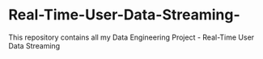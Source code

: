 # Real-Time-User-Data-Streaming-
This repository contains all my Data Engineering Project - Real-Time User Data Streaming 

